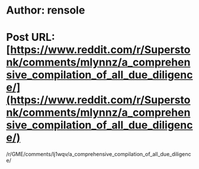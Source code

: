 # Author: rensole
# Post URL: [https://www.reddit.com/r/Superstonk/comments/mlynnz/a_comprehensive_compilation_of_all_due_diligence/](https://www.reddit.com/r/Superstonk/comments/mlynnz/a_comprehensive_compilation_of_all_due_diligence/)


/r/GME/comments/lj1wqv/a_comprehensive_compilation_of_all_due_diligence/